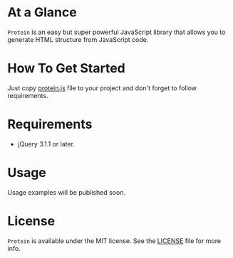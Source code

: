 # At a Glance

`Protein` is an easy but super powerful JavaScript library that allows you to generate HTML structure from JavaScript code.

# How To Get Started

Just copy [protein.js](./lib/protein.js) file to your project and don't forget to follow requirements.

# Requirements

* jQuery 3.1.1 or later.

# Usage

Usage examples will be published soon.

# License

`Protein` is available under the MIT license. See the [LICENSE](./LICENSE) file for more info.
